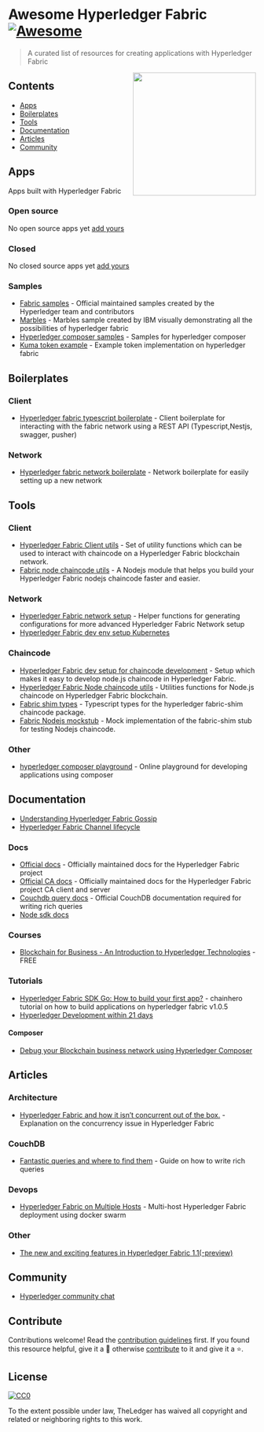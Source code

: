 # Awesome Hyperledger Fabric [![Awesome](https://cdn.rawgit.com/sindresorhus/awesome/d7305f38d29fed78fa85652e3a63e154dd8e8829/media/badge.svg)](https://github.com/sindresorhus/awesome)

> A curated list of resources for creating applications with Hyperledger Fabric

[<img src="https://www.hyperledger.org/wp-content/uploads/2018/03/Hyperledger_Fabric_Logo_Color.png" align="right" width="250">](https://www.hyperledger.org/projects/fabric)

## Contents

- [Apps](#apps)
- [Boilerplates](#boilerplates)
- [Tools](#tools)
- [Documentation](#documentation)
- [Articles](#articles)
- [Community](#community)


## Apps

Apps built with Hyperledger Fabric

### Open source

No open source apps yet [add yours](#contribute)

### Closed

No closed source apps yet [add yours](#contribute)

### Samples

- [Fabric samples](https://github.com/hyperledger/fabric-samples) - Official maintained samples created by the Hyperledger team and contributors
- [Marbles](https://github.com/IBM-Blockchain/marbles) - Marbles sample created by IBM visually demonstrating all the possibilities of hyperledger fabric 
- [Hyperledger composer samples](https://github.com/hyperledger/composer-sample-applications) - Samples for hyperledger composer
- [Kuma token example](https://github.com/Kunstmaan/hyperleder-fabric-kuma-token-example/) - Example token implementation on hyperledger fabric


## Boilerplates

### Client

- [Hyperledger fabric typescript boilerplate](https://github.com/wearetheledger/hyperledger-typescript-boilerplate) - Client boilerplate for interacting with the fabric network using a REST API (Typescript,Nestjs, swagger, pusher)

### Network

- [Hyperledger fabric network boilerplate](https://github.com/wearetheledger/fabric-network-boilerplate) - Network boilerplate for easily setting up a new network


## Tools

### Client

- [Hyperledger Fabric Client utils](https://github.com/Kunstmaan/hyperledger-fabric-client-utils) - Set of utility functions which can be used to interact with chaincode on a Hyperledger Fabric blockchain network.
- [Fabric node chaincode utils](https://github.com/wearetheledger/fabric-node-chaincode-utils) - A Nodejs module that helps you build your Hyperledger Fabric nodejs chaincode faster and easier.
### Network

- [Hyperledger Fabric network setup](https://github.com/Kunstmaan/hyperledger-fabric-network-setup) - Helper functions for generating configurations for more advanced Hyperledger Fabric Network setup
- [Hyperledger Fabric dev env setup Kubernetes](https://medium.com/kokster/set-up-a-hyperledger-fabric-development-environment-on-kubernetes-6428c63e018b)

### Chaincode

- [Hyperledger Fabric dev setup for chaincode development](https://github.com/Kunstmaan/hyperledger-fabric-chaincode-dev-setup#initializing-new-project) - Setup which makes it easy to develop node.js chaincode in Hyperledger Fabric.
- [Hyperledger Fabric Node chaincode utils](https://github.com/Kunstmaan/hyperledger-fabric-node-chaincode-utils) - Utilities functions for Node.js chaincode on Hyperledger Fabric blockchain.
- [Fabric shim types](https://github.com/wearetheledger/fabric-shim-types) - Typescript types for the hyperledger fabric-shim chaincode package.
- [Fabric Nodejs mockstub](https://github.com/wearetheledger/fabric-mock-stub) - Mock implementation of the fabric-shim stub for testing Nodejs chaincode.

### Other

- [hyperledger composer playground](https://composer-playground.mybluemix.net) - Online playground for developing applications using composer


## Documentation

- [Understanding Hyperledger Fabric Gossip](https://medium.com/kokster/understanding-hyperledger-fabric-gossip-512a217d5d1e)
- [Hyperledger Fabric Channel lifecycle](https://medium.com/kokster/understanding-hyperledger-fabric-channel-lifecycle-a546670646e)

### Docs

- [Official docs](http://hyperledger-fabric.readthedocs.io) - Officially maintained docs for the Hyperledger Fabric project
- [Official CA docs](http://hyperledger-fabric.readthedocs.io) - Officially maintained docs for the Hyperledger Fabric project CA client and server
- [Couchdb query docs](docs.couchdb.org/en/2.1.0/api/database/find.html?highlight=find#post--db-_find) - Official CouchDB documentation required for writing rich queries
- [Node sdk docs](https://fabric-sdk-node.github.io)

### Courses

- [Blockchain for Business - An Introduction to Hyperledger Technologies](https://www.edx.org/course/blockchain-business-introduction-linuxfoundationx-lfs171x) - FREE

### Tutorials

- [Hyperledger Fabric SDK Go: How to build your first app?](https://github.com/chainHero/heroes-service) - chainhero tutorial on how to build applications on hyperledger fabric v1.0.5
- [Hyperledger Development within 21 days](https://medium.com/@grsind19/hyperledger-development-with-in-21-days-day-1-ed3c5df88113)

#### Composer

- [Debug your Blockchain business network using Hyperledger Composer](medium.com/@mrsimonstone/debug-your-blockchain-business-network-using-hyperledger-composer-9bea20b49a74)


## Articles

### Architecture

- [Hyperledger Fabric and how it isn’t concurrent out of the box.](https://medium.com/wearetheledger/hyperledger-fabric-concurrency-really-eccd901e4040) - Explanation on the concurrency issue in Hyperledger Fabric

### CouchDB

- [Fantastic queries and where to find them](https://medium.com/wearetheledger/hyperledger-fabric-couchdb-fantastic-queries-and-where-to-find-them-f8a3aecef767) - Guide on how to write rich queries

### Devops

- [Hyperledger Fabric on Multiple Hosts](https://medium.com/@wahabjawed/hyperledger-fabric-on-multiple-hosts-a33b08ef24f) - Multi-host Hyperledger Fabric deployment using docker swarm

### Other

- [The new and exciting features in Hyperledger Fabric 1.1(-preview)](https://medium.com/wearetheledger/the-new-and-exciting-features-in-hyperledger-fabric-1-1-preview-4261ece3590d)


## Community

- [Hyperledger community chat](http://chat.hyperledger.org)


## Contribute

Contributions welcome! Read the [contribution guidelines](contributing.md) first. If you found this resource helpful, give it a 🌟 otherwise [contribute](contributing.md) to it and give it a ⭐️.


## License

[![CC0](http://mirrors.creativecommons.org/presskit/buttons/88x31/svg/cc-zero.svg)](http://creativecommons.org/publicdomain/zero/1.0)

To the extent possible under law, TheLedger has waived all copyright and
related or neighboring rights to this work.
